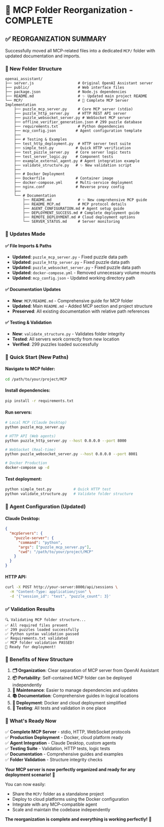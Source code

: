 # 🎯 MCP Folder Reorganization - COMPLETE

## ✅ REORGANIZATION SUMMARY

Successfully moved all MCP-related files into a dedicated `MCP/` folder with updated documentation and imports.

### 📁 **New Folder Structure**

```
openai_assistant/
├── server.js                    # Original OpenAI Assistant server
├── public/                      # Web interface files  
├── package.json                 # Node.js dependencies
├── README.md                    # ✨ Updated main project README
└── MCP/                         # 🧩 Complete MCP Server Implementation
    ├── puzzle_mcp_server.py     # Core MCP server (stdio)
    ├── puzzle_http_server.py    # HTTP REST API server
    ├── puzzle_websocket_server.py # WebSocket MCP server
    ├── offline_verifier_generation.json # 299 puzzle database
    ├── requirements.txt         # Python dependencies
    ├── mcp_config.json         # Agent configuration template
    ├── 
    ├── # Testing & Examples
    ├── test_http_deployment.py  # HTTP server test suite
    ├── simple_test.py          # Quick HTTP verification
    ├── test_puzzle_server.py   # Core server logic tests
    ├── test_server_logic.py    # Component tests
    ├── example_external_agent.py # Agent integration example
    ├── validate_structure.py   # ✨ New validation script
    ├── 
    ├── # Docker Deployment
    ├── Dockerfile              # Container image
    ├── docker-compose.yml      # Multi-service deployment
    ├── nginx.conf              # Reverse proxy config
    ├── 
    └── # Documentation
        ├── README.md            # ✨ New comprehensive MCP guide
        ├── README_MCP.md        # MCP protocol details
        ├── AGENT_CONFIGURATION.md # Agent setup guide
        ├── DEPLOYMENT_SUCCESS.md # Complete deployment guide
        ├── REMOTE_DEPLOYMENT.md # Cloud deployment options
        └── SERVER_STATUS.md     # Server monitoring
```

### 🔧 **Updates Made**

#### ✅ **File Imports & Paths**
- **Updated**: `puzzle_mcp_server.py` - Fixed puzzle data path
- **Updated**: `puzzle_http_server.py` - Fixed puzzle data path  
- **Updated**: `puzzle_websocket_server.py` - Fixed puzzle data path
- **Updated**: `docker-compose.yml` - Removed unnecessary volume mounts
- **Updated**: `mcp_config.json` - Updated working directory path

#### ✅ **Documentation Updates**
- **New**: `MCP/README.md` - Comprehensive guide for MCP folder
- **Updated**: Main `README.md` - Added MCP section and project structure
- **Preserved**: All existing documentation with relative path references

#### ✅ **Testing & Validation**
- **New**: `validate_structure.py` - Validates folder integrity
- **Tested**: All servers work correctly from new location
- **Verified**: 299 puzzles loaded successfully

### 🚀 **Quick Start (New Paths)**

#### **Navigate to MCP folder:**
```bash
cd /path/to/your/project/MCP
```

#### **Install dependencies:**
```bash
pip install -r requirements.txt
```

#### **Run servers:**
```bash
# Local MCP (Claude Desktop)
python puzzle_mcp_server.py

# HTTP API (Web agents) 
python puzzle_http_server.py --host 0.0.0.0 --port 8000

# WebSocket (Real-time)
python puzzle_websocket_server.py --host 0.0.0.0 --port 8001

# Docker Production
docker-compose up -d
```

#### **Test deployment:**
```bash
python simple_test.py          # Quick HTTP test
python validate_structure.py   # Validate folder structure
```

### 🎯 **Agent Configuration (Updated)**

#### **Claude Desktop:**
```json
{
  "mcpServers": {
    "puzzle-server": {
      "command": "python", 
      "args": ["puzzle_mcp_server.py"],
      "cwd": "/path/to/your/project/MCP"
    }
  }
}
```

#### **HTTP API:**
```bash
curl -X POST http://your-server:8000/api/sessions \
  -H "Content-Type: application/json" \
  -d '{"session_id": "test", "puzzle_count": 3}'
```

### ✅ **Validation Results**

```
🔍 Validating MCP folder structure...
✅ All required files present
✅ 299 puzzles loaded successfully  
✅ Python syntax validation passed
✅ Requirements.txt validated
✅ MCP folder validation PASSED!
🚀 Ready for deployment!
```

### 🎉 **Benefits of New Structure**

1. **🗂️ Organization**: Clear separation of MCP server from OpenAI Assistant
2. **📦 Portability**: Self-contained MCP folder can be deployed independently  
3. **🔧 Maintenance**: Easier to manage dependencies and updates
4. **📚 Documentation**: Comprehensive guides in logical locations
5. **🚀 Deployment**: Docker and cloud deployment simplified
6. **🧪 Testing**: All tests and validation in one place

### 🎯 **What's Ready Now**

✅ **Complete MCP Server** - stdio, HTTP, WebSocket protocols  
✅ **Production Deployment** - Docker, cloud platform ready  
✅ **Agent Integration** - Claude Desktop, custom agents  
✅ **Testing Suite** - Validation, HTTP tests, logic tests  
✅ **Documentation** - Comprehensive guides and examples  
✅ **Folder Validation** - Structure integrity checks  

**Your MCP server is now perfectly organized and ready for any deployment scenario!** 🚀

You can now easily:
- Share the `MCP/` folder as a standalone project
- Deploy to cloud platforms using the Docker configuration
- Integrate with any MCP-compatible agent
- Scale and maintain the codebase independently

**The reorganization is complete and everything is working perfectly!** 🎉
